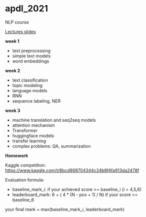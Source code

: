 # apdl_2021
NLP course 

[Lectures slides](https://drive.google.com/drive/folders/1P5im0gWdqrUYCwQKIFXGu6gCU7H5ILhW?usp=sharing)

**week 1**
- text preprocessing
- simple text models
- word embeddings


**week 2**
- text classification
- topic modeling
- language models
- RNN
- sequence labeling, NER


**week 3**
- machine translation and seq2seq models
- attention mechanism
- Transformer
- huggingface models
- transfer learning
- complex problems: QA, summarization

**Homework**

Kaggle competition: https://www.kaggle.com/t/8bcd968704344c24b8f4fa913da2478f

Evaluation formula:

- baseline_mark_i: if your achieved score >= baseline_i (i = 4,5,6)
- leaderboard_mark: 6 + ( 4 * (N - pos + 1) / N) if your score >= baseline_6

your final mark = max(baseline_mark_i, leaderboard_mark)
